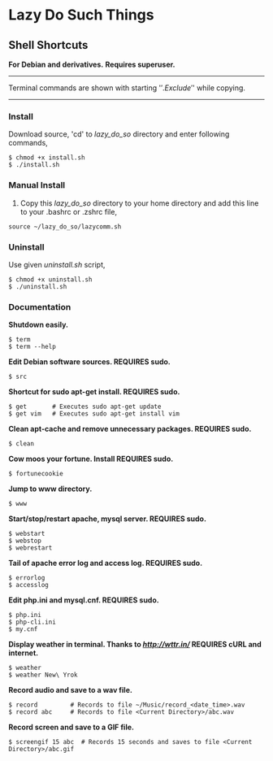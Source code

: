 
# Lazy Do Such Things

## Shell Shortcuts
**For Debian and derivatives.**
**Requires superuser.**

****************************************************************************************
Terminal commands are shown with starting '$'. Exclude '$' while copying.
****************************************************************************************

### Install
Download source, 'cd' to *lazy_do_so* directory and enter following commands,
```shell
$ chmod +x install.sh
$ ./install.sh
```

### Manual Install
1. Copy this *lazy_do_so* directory to your home directory and add this line to your .bashrc or .zshrc file,
```shell
source ~/lazy_do_so/lazycomm.sh
```

### Uninstall
Use given *uninstall.sh* script,
```shell
$ chmod +x uninstall.sh
$ ./uninstall.sh
```

### Documentation

**Shutdown easily.**
```shell
$ term
$ term --help
```

**Edit Debian software sources. REQUIRES sudo.**
```shell
$ src
```

**Shortcut for sudo apt-get install. REQUIRES sudo.**
```shell
$ get       # Executes sudo apt-get update
$ get vim   # Executes sudo apt-get install vim
```

**Clean apt-cache and remove unnecessary packages. REQUIRES sudo.**
```shell
$ clean
```

**Cow moos your fortune. Install REQUIRES sudo.**
```shell
$ fortunecookie
```

**Jump to www directory.**
```shell
$ www
```

**Start/stop/restart apache, mysql server. REQUIRES sudo.**
```shell
$ webstart
$ webstop
$ webrestart
```

**Tail of apache error log and access log. REQUIRES sudo.**
```shell
$ errorlog
$ accesslog
```

**Edit php.ini and mysql.cnf. REQUIRES sudo.**
```shell
$ php.ini
$ php-cli.ini
$ my.cnf
```

**Display weather in terminal. Thanks to *http://wttr.in/* REQUIRES cURL and internet.**
```shell
$ weather
$ weather New\ Yrok
```

**Record audio and save to a wav file.**
```shell
$ record	     # Records to file ~/Music/record_<date_time>.wav
$ record abc	 # Records to file <Current Directory>/abc.wav
```

**Record screen and save to a GIF file.**
```shell
$ screengif 15 abc	# Records 15 seconds and saves to file <Current Directory>/abc.gif
```

